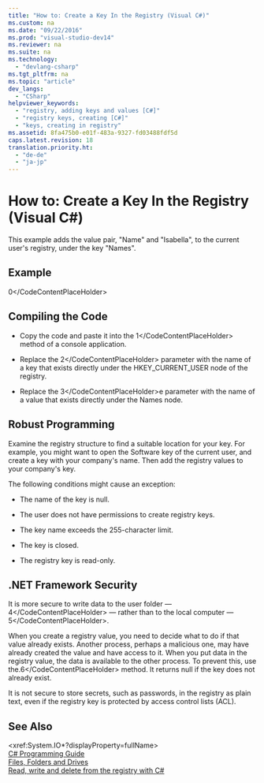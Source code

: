 ```yaml
---
title: "How to: Create a Key In the Registry (Visual C#)"
ms.custom: na
ms.date: "09/22/2016"
ms.prod: "visual-studio-dev14"
ms.reviewer: na
ms.suite: na
ms.technology: 
  - "devlang-csharp"
ms.tgt_pltfrm: na
ms.topic: "article"
dev_langs: 
  - "CSharp"
helpviewer_keywords: 
  - "registry, adding keys and values [C#]"
  - "registry keys, creating [C#]"
  - "keys, creating in registry"
ms.assetid: 8fa475b0-e01f-483a-9327-fd03488fdf5d
caps.latest.revision: 18
translation.priority.ht: 
  - "de-de"
  - "ja-jp"
---
```

# How to: Create a Key In the Registry (Visual C#)
This example adds the value pair, "Name" and "Isabella", to the current user's registry, under the key "Names".  
  
## Example  
  
<CodeContentPlaceHolder>0\</CodeContentPlaceHolder>  
## Compiling the Code  
  
-   Copy the code and paste it into the <CodeContentPlaceHolder>1\</CodeContentPlaceHolder> method of a console application.  
  
-   Replace the <CodeContentPlaceHolder>2\</CodeContentPlaceHolder> parameter with the name of a key that exists directly under the HKEY_CURRENT_USER node of the registry.  
  
-   Replace the <CodeContentPlaceHolder>3\</CodeContentPlaceHolder>e parameter with the name of a value that exists directly under the Names node.  
  
## Robust Programming  
 Examine the registry structure to find a suitable location for your key. For example, you might want to open the Software key of the current user, and create a key with your company's name. Then add the registry values to your company's key.  
  
 The following conditions might cause an exception:  
  
-   The name of the key is null.  
  
-   The user does not have permissions to create registry keys.  
  
-   The key name exceeds the 255-character limit.  
  
-   The key is closed.  
  
-   The registry key is read-only.  
  
## .NET Framework Security  
 It is more secure to write data to the user folder — <CodeContentPlaceHolder>4\</CodeContentPlaceHolder> — rather than to the local computer — <CodeContentPlaceHolder>5\</CodeContentPlaceHolder>.  
  
 When you create a registry value, you need to decide what to do if that value already exists. Another process, perhaps a malicious one, may have already created the value and have access to it. When you put data in the registry value, the data is available to the other process. To prevent this, use the.<CodeContentPlaceHolder>6\</CodeContentPlaceHolder> method. It returns null if the key does not already exist.  
  
 It is not secure to store secrets, such as passwords, in the registry as plain text, even if the registry key is protected by access control lists (ACL).  
  
## See Also  
 \<xref:System.IO*?displayProperty=fullName>   
 [C# Programming Guide](../vs140/csharp-programming-guide.md)   
 [Files, Folders and Drives](../vs140/file-system-and-the-registry--csharp-programming-guide-.md)   
 [Read, write and delete from the registry with C#](http://www.codeproject.com/Articles/3389/Read-write-and-delete-from-registry-with-C)